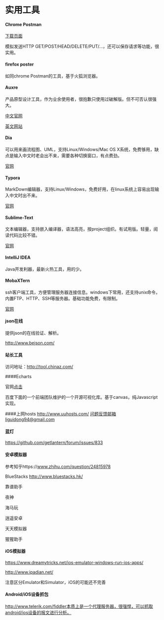 # 实用工具



#### Chrome Postman

[下载页面](https://chrome.google.com/webstore/search/postman?hl=zh-CN)

模拟发送HTTP GET/POST/HEAD/DELETE/PUT/...，还可以保存请求等功能，很实用。

#### firefox poster

如同chrome Postman的工具，基于火狐浏览器。

#### Auxre

产品原型设计工具，作为业余使用者，很抱歉只使用过破解版。但不可否认很强大。

[中文官网](https://www.axure.com.cn/) 

[英文网站](https://www.axure.com/)



#### Dia

可以用来画流程图、UML，支持Linux/Windows/Mac OS X系统，免费够用，缺点是输入中文时老会出不来，需要各种切换窗口，有点费劲。

[官网](http://dia-installer.de/)



#### Typora

MarkDown编辑器，支持Linux/Windows，免费好用，在linux系统上容易出现输入中文时出不来。

[官网](https://www.typora.io/)



#### Sublime-Text

文本编辑器，支持嵌入编译器，语法高亮，按project组织。有试用版。轻量，阅读代码比较不错。

[官网](http://www.sublimetext.com/)



#### IntelliJ IDEA

Java开发利器，最新火热工具，用的少。



#### MobaXTern

ssh客户端工具，方便管理服务器连接信息。windows下常用，还支持unix命令，内置FTP、HTTP、SSH等服务器。基础功能免费，有限制。

[官网](http://mobaxterm.mobatek.net/download-home-edition.html)



#### json在线

提供json的在线验证、解析。

http://www.bejson.com/



#### 站长工具

访问地址：http://tool.chinaz.com/



####Echarts

官网[点击](http://echarts.baidu.com)

百度下面的一个前端团队维护的一个开源可视化库。基于canvas，纯Javascript实现。

####上网hosts
http://www.uuhosts.com/     问题反馈邮箱liguidong94@gmail.com

#### 蓝灯

https://github.com/getlantern/forum/issues/833

#### 安卓模拟器

参考知乎https://www.zhihu.com/question/24815978

BlueStacks  http://www.bluestacks.hk/

靠谱助手 

夜神

海马玩

逍遥安卓

天天模拟器

猩猩助手

#### iOS模拟器

https://www.dreamytricks.net/ios-emulator-windows-run-ios-apps/

http://www.ipadian.net/

注意区分Emulator和Simulator，iOS的可能还不完善

#### Android/iOS设备抓包

http://www.telerik.com/fiddler本质上是一个代理服务器，很强悍，可以抓取android/ios设备的报文进行分析。































